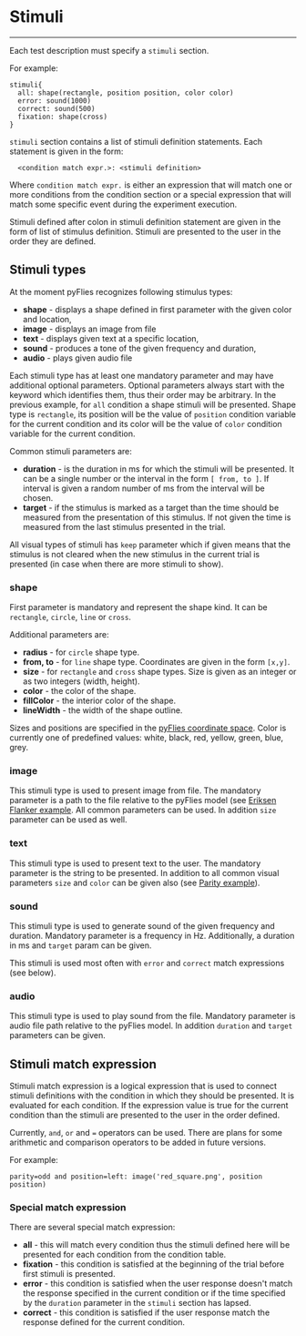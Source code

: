 # Stimuli

---

Each test description must specify a `stimuli` section.

For example:

    stimuli{
      all: shape(rectangle, position position, color color)
      error: sound(1000)
      correct: sound(500)
      fixation: shape(cross)
    }


`stimuli` section contains a list of stimuli definition statements.
Each statement is given in the form:

      <condition match expr.>: <stimuli definition>

Where `condition match expr.` is either an expression that will match one or
more conditions from the condition section or a special expression that will
match some specific event during the experiment execution.


Stimuli defined after colon in stimuli definition statement are given in the
form of list of stimulus definition. Stimuli are presented to the user in the
order they are defined.

## Stimuli types

At the moment pyFlies recognizes following stimulus types:

- **shape** - displays a shape defined in first parameter with the given color
  and location,
- **image** - displays an image from file
- **text** - displays given text at a specific location,
- **sound** - produces a tone of the given frequency and duration,
- **audio** - plays given audio file

Each stimuli type has at least one mandatory parameter and may have additional
optional parameters.  Optional parameters always start with the keyword which
identifies them, thus their order may be arbitrary. In the previous example, for
`all` condition a shape stimuli will be presented. Shape type is `rectangle`,
its position will be the value of `position` condition variable for the current
condition and its color will be the value of `color` condition variable for the
current condition.

Common stimuli parameters are:

- **duration** - is the duration in ms for which the stimuli will be presented. It
  can be a single number or the interval in the form `[ from, to ]`. If interval
  is given a random number of ms from the interval will be chosen.
- **target** - if the stimulus is marked as a target than the time should be
  measured from the presentation of this stimulus. If not given the time is
  measured from the last stimulus presented in the trial.

All visual types of stimuli has `keep` parameter which if given means that the
stimulus is not cleared when the new stimulus in the current trial is presented
(in case when there are more stimuli to show).

### shape

First parameter is mandatory and represent the shape kind. It can be
`rectangle`, `circle`, `line` or `cross`.

Additional parameters are:

- **radius** - for `circle` shape type.
- **from, to** - for `line` shape type. Coordinates are given in the form `[x,y]`.
- **size** - for `rectangle` and `cross` shape types. Size is given as an integer
  or as two integers (width, height).
- **color** - the color of the shape.
- **fillColor** - the interior color of the shape.
- **lineWidth** - the width of the shape outline.

Sizes and positions are specified in the [pyFlies coordinate
space](coordinate_system.md).  Color is currently one of predefined values:
white, black, red, yellow, green, blue, grey.


### image

This stimuli type is used to present image from file. The mandatory parameter
is a path to the file relative to the pyFlies model (see [Eriksen Flanker
example](https://github.com/igordejanovic/pyFlies/blob/master/examples/EriksenFlanker/EriksenFlanker.pf#L16).
All common parameters can be used. In addition `size` parameter can be used as
well.


### text

This stimuli type is used to present text to the user. The mandatory parameter
is the string to be presented. In addition to all common visual parameters
`size` and `color` can be given also (see [Parity
example](https://github.com/igordejanovic/pyFlies/blob/master/examples/Parity/Parity.pf#L25)).


### sound

This stimuli type is used to generate sound of the given frequency and duration.
Mandatory parameter is a frequency in Hz. Additionally, a duration in ms and
`target` param can be given.

This stimuli is used most often with `error` and `correct` match expressions
(see below).


### audio

This stimuli type is used to play sound from the file. Mandatory parameter is
audio file path relative to the pyFlies model.
In addition `duration` and `target` parameters can be given.


## Stimuli match expression

Stimuli match expression is a logical expression that is used to connect stimuli
definitions with the condition in which they should be presented. It is
evaluated for each condition. If the expression value is true for the current
condition than the stimuli are presented to the user in the order defined.

Currently, `and`, `or` and `=` operators can be used. There are plans for some
arithmetic and comparison operators to be added in future versions.

For example:

    parity=odd and position=left: image('red_square.png', position position) 


### Special match expression

There are several special match expression:

- **all** - this will match every condition thus the stimuli defined here will be
  presented for each condition from the condition table.
- **fixation** - this condition is satisfied at the beginning of the trial before
  first stimuli is presented.
- **error** - this condition is satisfied when the user response doesn't match the
  response specified in the current condition or if the time specified by the
  `duration` parameter in the `stimuli` section has lapsed.
- **correct** - this condition is satisfied if the user response match the response
  defined for the current condition.


